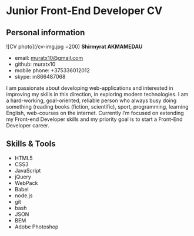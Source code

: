 
# Junior Front-End Developer CV

## Personal information
![CV photo](/cv-img.jpg =200)
**Shirmyrat AKMAMEDAU**
* email: muratx10@gmail.com
* github: muratx10
* mobile phone: +375336012012
* skype: m866487068

I am passionate about developing web-applications and interested in improving my skills in this direction, in exploring modern technologies. I am a hard-working, goal-oriented, reliable person who always busy doing something (reading books (fiction, scientific), sport, programming, learning English, web-courses on the internet. Currently I’m focused on extending my Front-end Developer skills and my priority goal is to start a Front-End Developer career.

## Skills & Tools
* HTML5
* CSS3
* JavaScript
* jQuery
* WebPack
* Babel
* node.js
* git
* bash
* JSON
* BEM
* Adobe Photoshop

